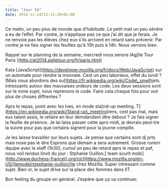 ```yaml
---
title: "Jour 54"
date: 2014-11-24T13:15:29+01:00
---
```


Ce matin, un peu plus de monde que d’habitude. Le petit mail un peu
sévère a eu de l’effet. Par contre, je n’applique pas ce que j’ai dit
que je ferais. Je ne renvoie pas les élèves chez eux s’ils arrivent en
retard sans prévenir. Par contre je ne fais signer les feuilles qu’à 10h
puis à 14h. Nous verrons bien.

Rappel sur le planning de la semaine, mercredi nous serons lAg\[ile Tour
Paris \](http://at2014.agiletour.org/fr/paris.html)

Kata
\[JavaScript\](https://developer.mozilla.org/fr/docs/Web/JavaScript) sur
un automate pour rendre la monnaie. Cest un peu laborieux, effet du
lundi ? \[Mais nous abordons des
su\](https://fr.wikipedia.org/wiki/Code\_smell)jets intressants autour
des mauvaises ordeurs de code. Les deux sessions sont sur le mme sujet,
nous reprenons le code. Faire cela chaque fois pour voir plus de choses
diffrentes ?

Aprs le repas, point avec les lves, en mode sta\[nd-up meeting.
T\](https://en.wikipedia.org/wiki/Stand-up\_meeting)iens, cest pas mal,
mais eux taient assis, le refaire en leur demdandant dtre debout ? Je
fais signer la feuille de prsence. Je lai laiss passer cette aprs-midi,
je devrais peut-tre la suivre pour pas que certains signent pour la
journe complte.

Je les laisse travailler sur leurs sujets. Je pense que certains sont dj
prts mais nose pas le dire Esprons que demain a sera autrement. Grosse
runion dquipe avec le staff (1h30), cumul un peu de retard aprs le repas
et paf, nous voil rendus linvit du jour : Stphanie Ouillon,\[ team
scurit
mobi\](http://www.duchess-france\[.org/ro\](https://www.mozilla.org/en-US/)lemodel/stephanie-ouillon/)le
chez Mozilla. Super intressant comme sujet. Bien sr, le sujet drive sur
la place des femmes dans lIT.

Bon feeling du groupe en général. J’espère que ça va continuer.


